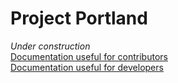 # Project Portland
*Under construction*  
[Documentation useful for contributors](dev/internals)  
[Documentation useful for developers](dev/externals)
